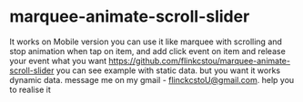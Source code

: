 # marquee-animate-scroll-slider
It works on Mobile version 
you can use it like marquee with scrolling and stop animation when tap on item, and add click event on item and release your event what you want https://github.com/flinkcstou/marquee-animate-scroll-slider
you can see example with static data. but you want it works dynamic data. message me on my gmail - flinckcstoU@gmail.com.  help you to realise it   
